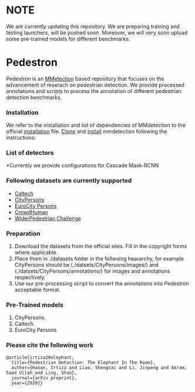 # **NOTE**
We are currently updating this repository. We are preparing training and testing launchers, will be pushed soon. Moreover, we will very soon upload some pre-trained models for different benchmarks.   


# Pedestron
Pedestron is an [MMetection](https://github.com/open-mmlab/mmdetection) based repository that focuses on the advancement of reserach on pedestrian detection.
We provide processed annotations and scripts to process the annotation of different pedestrian detection benchmarks.


### Installation
We refer to the installation and list of dependencies of MMdetection to the official [installation](https://github.com/open-mmlab/mmdetection/blob/master/docs/INSTALL.md) file.
[Clone](https://github.com/open-mmlab/mmdetection) and [install](https://github.com/open-mmlab/mmdetection/blob/master/docs/INSTALL.md) mmdetection following the instructions.

### List of detectors

*Currently we provide configurations for Cascade Mask-RCNN  


### Following datasets are currently supported 
* [Caltech](http://www.vision.caltech.edu/Image_Datasets/CaltechPedestrians/)
* [CityPersons](https://bitbucket.org/shanshanzhang/citypersons/src/default/)
* [EuroCity Persons](https://eurocity-dataset.tudelft.nl/)
* [CrowdHuman](https://www.crowdhuman.org/)
* [WiderPedestrian Challenge](https://competitions.codalab.org/competitions/20132)


### Preparation
1. Download the datasets from the official sites. Fill in the copyright forms where applicable. 
2. Place them in ./datasets folder in the follwoing heararchy, for example CityPersons should be (./datsets/CityPersons/images/) and (./datsets/CityPersons/annotations/) for images and annotations respectively.
3. Use our pre-processing script to convert the annotations into Pedestron acceptable format.




### Pre-Trained models
1) CityPersons.
2) Caltech.
3) EuroCity Persons


### Please cite the following work
```
@article{irtiza20elephant,
  title={Pedestrian Detection: The Elephant In The Room},
  author={Hasan, Irtiza and Liao, Shengcai and Li, Jinpeng and Akram, Saad Ullah and Ling, Shao},
  journal={arXiv preprint},
  year={2020}}
```
